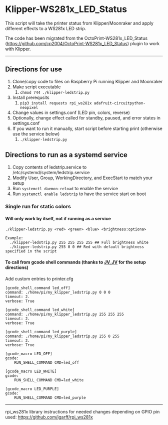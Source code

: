 # Klipper-WS281x_LED_Status
This script will take the printer status from Klipper/Moonraker and apply different effects to a WS281x LED strip.

The code has been migrated from the OctoPrint-WS281x_LED_Status (https://github.com/cp2004/OctoPrint-WS281x_LED_Status) plugin to work with Klipper.

----

## Directions for use

1. Clone/copy code to files on Raspberry Pi running Klipper and Moonraker
2. Make script executable
   1. ```chmod 744 ./klipper-ledstrip.py```
4. Install prerequsits 
   1. ```pip3 install requests rpi_ws281x adafruit-circuitpython-neopixel```
5. Change values in settings.conf (LED pin, colors, reverse)
6. Optionally, change effect called for standby, paused, and error states in settings.conf
7. If you want to run it manually, start script before starting print (otherwise use the service below)
   1. ```./klipper-ledstrip.py```

## Directions to run as a systemd service

1. Copy contents of ledstrip.service to /etc/systemd/system/ledstrip.service
2. Modify User, Group, WorkingDirectory, and ExecStart to match your setup
3. Run ```systemctl daemon-reload``` to enable the service
4. Run ```systemctl enable ledstrip``` to have the service start on boot

### Single run for static colors
#### Will only work by itself, not if running as a service

```
./klipper-ledstrip.py <red> <green> <blue> <brightness:optiona>

Example:
  ./klipper-ledstrip.py 255 255 255 255 ## Full brightness white
  ./klipper-ledstrip.py 255 0 0 ## Red with default brightness specified in the script
```

#### To call from gcode shell commands (thanks to [JV_JV](https://www.reddit.com/user/JV_JV/) for the setup directions)
Add custom entries to printer.cfg 

```
[gcode_shell_command led_off]
command: ./home/pi/my_klipper_ledstrip.py 0 0 0
timeout: 2.
verbose: True

[gcode_shell_command led_white]
command: ./home/pi/my_klipper_ledstrip.py 255 255 255
timeout: 2.
verbose: True

[gcode_shell_command led_purple]
command: ./home/pi/my_klipper_ledstrip.py 255 0 255
timeout: 2.
verbose: True

[gcode_macro LED_OFF]
gcode:
    RUN_SHELL_COMMAND CMD=led_off

[gcode_macro LED_WHITE]
gcode:
    RUN_SHELL_COMMAND CMD=led_white

[gcode_macro LED_PURPLE]
gcode:
    RUN_SHELL_COMMAND CMD=led_purple
```

----

rpi_ws281x library instructions for needed changes depending on GPIO pin used: https://github.com/jgarff/rpi_ws281x
